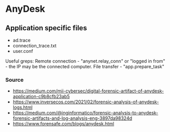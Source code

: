 # AnyDesk

## Application specific files

* ad.trace
* connection_trace.txt
* user.conf

Useful greps:
Remote connection - "anynet.relay_conn" or "logged in from" - the IP may be the connected computer. 
File transfer - "app.prepare_task"

### Source

* https://medium.com/mii-cybersec/digital-forensic-artifact-of-anydesk-application-c9b8cfb23ab5
* https://www.inversecos.com/2021/02/forensic-analysis-of-anydesk-logs.html
* https://medium.com/@inginformatico/forensic-analysis-to-anydesk-forensic-artifacts-and-log-analysis-eng-3897da98324d
* https://www.forensafe.com/blogs/anydesk.html